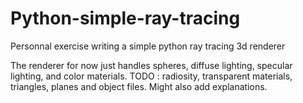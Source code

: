 # Python-simple-ray-tracing
Personnal exercise writing a simple python ray tracing 3d renderer

The renderer for now just handles spheres, diffuse lighting, specular lighting, and color materials.
TODO : radiosity, transparent materials, triangles, planes and object files.
Might also add explanations.
